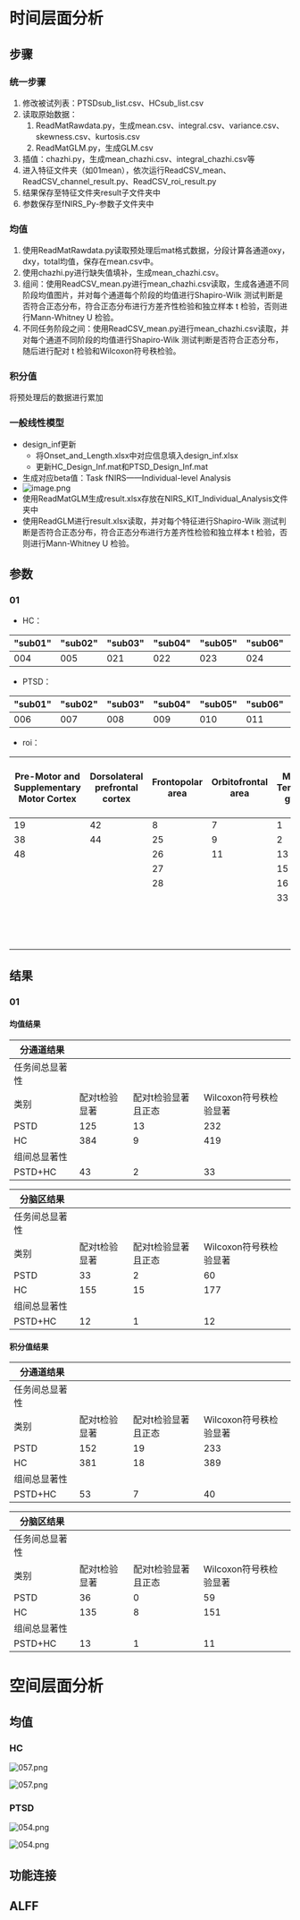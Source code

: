 # 时间层面分析
## 步骤
### 统一步骤
1. 修改被试列表：PTSDsub_list.csv、HCsub_list.csv
2. 读取原始数据：
   1. ReadMatRawdata.py，生成mean.csv、integral.csv、variance.csv、skewness.csv、kurtosis.csv
   2. ReadMatGLM.py，生成GLM.csv
3. 插值：chazhi.py，生成mean_chazhi.csv、integral_chazhi.csv等
4. 进入特征文件夹（如01mean），依次运行ReadCSV_mean、ReadCSV_channel_result.py、ReadCSV_roi_result.py
5. 结果保存至特征文件夹result子文件夹中
6. 参数保存至fNIRS_Py-参数子文件夹中
### 均值
1. 使用ReadMatRawdata.py读取预处理后mat格式数据，分段计算各通道oxy，dxy，total均值，保存在mean.csv中。
2. 使用chazhi.py进行缺失值填补，生成mean_chazhi.csv。
3. 组间：使用ReadCSV_mean.py进行mean_chazhi.csv读取，生成各通道不同阶段均值图片，并对每个通道每个阶段的均值进行Shapiro-Wilk 测试判断是否符合正态分布，符合正态分布进行方差齐性检验和独立样本 t 检验，否则进行Mann-Whitney U 检验。
4. 不同任务阶段之间：使用ReadCSV_mean.py进行mean_chazhi.csv读取，并对每个通道不同阶段的均值进行Shapiro-Wilk 测试判断是否符合正态分布，随后进行配对 t 检验和Wilcoxon符号秩检验。
### 积分值
将预处理后的数据进行累加
### 一般线性模型
- design_inf更新
	- 将Onset_and_Length.xlsx中对应信息填入design_inf.xlsx
	- 更新HC_Design_Inf.mat和PTSD_Design_Inf.mat
- 生成对应beta值：Task fNIRS——Individual-level Analysis
- ![image.png](https://s2.loli.net/2023/12/05/sEOQU6VMl24mC7H.png)
- 使用ReadMatGLM生成result.xlsx存放在NIRS_KIT_Individual_Analysis文件夹中
- 使用ReadGLM进行result.xlsx读取，并对每个特征进行Shapiro-Wilk 测试判断是否符合正态分布，符合正态分布进行方差齐性检验和独立样本 t 检验，否则进行Mann-Whitney U 检验。

## 参数
### 01
- HC：

| "sub01" | "sub02" | "sub03" | "sub04" | "sub05" | "sub06" | "sub07" | "sub08" | "sub09" | "sub10" | "sub11" | "sub12" | "sub13" | "sub14" | "sub15" | "sub16" | "sub17" | "sub18" | "sub19" | "sub20" | "sub21" | "sub22" | "sub23" | "sub24" | "sub25" | "sub26" | "sub27" | "sub28" | "sub29" | "sub30" | "sub31" | "sub32" | "sub33" | "sub34" | "sub35" | "sub36" | "sub37" | "sub38" | "sub39" | "sub40" | "sub41" | "sub42" | "sub43" | "sub44" |
| ------- | ------- | ------- | ------- | ------- | ------- | ------- | ------- | ------- | ------- | ------- | ------- | ------- | ------- | ------- | ------- | ------- | ------- | ------- | ------- | ------- | ------- | ------- | ------- | ------- | ------- | ------- | ------- | ------- | ------- | ------- | ------- | ------- | ------- | ------- | ------- | ------- | ------- | ------- | ------- | ------- | ------- | ------- | ------- |
| 004     | 005     | 021     | 022     | 023     | 024     | 025     | 026     | 027     | 028     | 029     | 031     | 032     | 033     | 034     | 035     | 037     | 038     | 039     | 040     | 041     | 042     | 043     | 044     | 045     | 057     | 058     | 067     | 068     | 069     | 070     | 071     | 072     | 073     | 074     | 075     | 076     | 077     | 078     | 079     | 080     | 081     | 082     | 083     |
- PTSD：

| "sub01" | "sub02" | "sub03" | "sub04" | "sub05" | "sub06" | "sub07" | "sub08" | "sub09" | "sub10" | "sub11" | "sub12" | "sub13" | "sub14" | "sub15" | "sub16" | "sub17" | "sub18" | "sub19" | "sub20" | "sub21" | "sub22" | "sub23" | "sub24" | "sub25" | "sub26" | "sub27" | "sub28" | "sub29" | "sub30" | "sub31" |
| ------- | ------- | ------- | ------- | ------- | ------- | ------- | ------- | ------- | ------- | ------- | ------- | ------- | ------- | ------- | ------- | ------- | ------- | ------- | ------- | ------- | ------- | ------- | ------- | ------- | ------- | ------- | ------- | ------- | ------- | ------- |
| 006     | 007     | 008     | 009     | 010     | 011     | 013     | 015     | 016     | 017     | 018     | 019     | 020     | 046     | 047     | 048     | 049     | 051     | 053     | 054     | 055     | 056     | 059     | 060     | 061     | 062     | 063     | 064     | 065     | 084     | 085     |


- roi：

| Pre-Motor and Supplementary Motor Cortex | Dorsolateral prefrontal cortex | Frontopolar area | Orbitofrontal area | Middle Temporal gyrus | Superior Temporal Gyrus | Temporopolar area | Subcentral area | pars opercularis_ part of Broca's area | pars triangularis Broca's area | Dorsolateral prefrontal cortex2 | Inferior prefrontal gyrus | Retrosubicular area |
| ---------------------------------------- | ------------------------------ | ---------------- | ------------------ | --------------------- | ----------------------- | ----------------- | --------------- | -------------------------------------- | ------------------------------ | ------------------------------- | ------------------------- | ------------------- |
| 19                                       | 42                             | 8                | 7                  | 1                     | 18                      | 3                 | 20              | 46                                     | 5                              | 10                              | 4                         | 17                  |
| 38                                       | 44                             | 25               | 9                  | 2                     | 35                      | 12                | 36              | 47                                     | 22                             | 21                              | 6                         | 34                  |
| 48                                       |                                | 26               | 11                 | 13                    |                         | 14                |                 |                                        | 24                             | 23                              |                           |                     |
|                                          |                                | 27               |                    | 15                    |                         |                   |                 |                                        | 31                             | 29                              |                           |                     |
|                                          |                                | 28               |                    | 16                    |                         |                   |                 |                                        | 32                             | 30                              |                           |                     |
|                                          |                                |                  |                    | 33                    |                         |                   |                 |                                        | 37                             | 40                              |                           |                     |
|                                          |                                |                  |                    |                       |                         |                   |                 |                                        | 39                             | 41                              |                           |                     |
|                                          |                                |                  |                    |                       |                         |                   |                 |                                        |                                | 43                              |                           |                     |
|                                          |                                |                  |                    |                       |                         |                   |                 |                                        |                                | 45                              |                           |                     |


## 结果
### 01
#### 均值结果
| 分通道结果     |               |                     |                        |
| -------------- | ------------- | ------------------- | ---------------------- |
| 任务间总显著性 |               |                     |                        |
| 类别           | 配对t检验显著 | 配对t检验显著且正态 | Wilcoxon符号秩检验显著 |
| PSTD           | 125           | 13                  | 232                    |
| HC             | 384           | 9                   | 419                    |
| 组间总显著性   |               |                     |                        |
| PSTD+HC        | 43            | 2                   | 33                     |

| 分脑区结果     |               |                     |                        |
| -------------- | ------------- | ------------------- | ---------------------- |
| 任务间总显著性 |               |                     |                        |
| 类别           | 配对t检验显著 | 配对t检验显著且正态 | Wilcoxon符号秩检验显著 |
| PSTD           | 33            | 2                   | 60                     |
| HC             | 155           | 15                  | 177                    |
| 组间总显著性   |               |                     |                        |
| PSTD+HC        | 12            | 1                   | 12                     |
#### 积分值结果

| 分通道结果     |               |                     |                        |
| -------------- | ------------- | ------------------- | ---------------------- |
| 任务间总显著性 |               |                     |                        |
| 类别           | 配对t检验显著 | 配对t检验显著且正态 | Wilcoxon符号秩检验显著 |
| PSTD           | 152           | 19                  | 233                    |
| HC             | 381           | 18                  | 389                    |
| 组间总显著性   |               |                     |                        |
| PSTD+HC        | 53            | 7                   | 40                     |

| 分脑区结果     |               |                     |                        |
| -------------- | ------------- | ------------------- | ---------------------- |
| 任务间总显著性 |               |                     |                        |
| 类别           | 配对t检验显著 | 配对t检验显著且正态 | Wilcoxon符号秩检验显著 |
| PSTD           | 36            | 0                   | 59                     |
| HC             | 135           | 8                   | 151                    |
| 组间总显著性   |               |                     |                        |
| PSTD+HC        | 13            | 1                   | 11                     |
# 空间层面分析
## 均值
### HC
![057.png](https://s2.loli.net/2023/12/14/AvC8omN9p73R1JG.png)

![057.png](https://s2.loli.net/2023/12/14/yYnJfE1p9TxkPaA.png)

### PTSD
![054.png](https://s2.loli.net/2023/12/14/IH91ok3WntOqVPr.png)

![054.png](https://s2.loli.net/2023/12/14/GtIKJ24RclSLTio.png)

## 功能连接
## ALFF